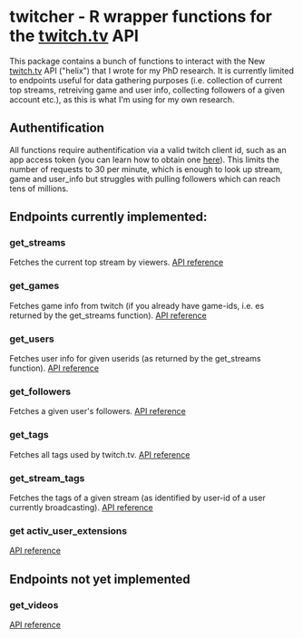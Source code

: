 # twitcher - R wrapper functions for the [twitch.tv](http://twitch.tv) API

This package contains a bunch of functions to interact with the New [twitch.tv](http://twitch.tv) API ("helix") that I wrote for my PhD research. It is currently limited to endpoints useful for data gathering purposes (i.e. collection of current top streams, retreiving game and user info, collecting followers of a given account etc.), as this is what I'm using for my own research.


## Authentification

All functions require authentification via a valid twitch client id, such as an app access token (you can learn how to obtain one [here](https://dev.twitch.tv/docs/authentication#registration)). This limits the number of requests to 30 per minute, which is enough to look up stream, game and user_info but struggles with pulling followers which can reach tens of millions.

## Endpoints currently implemented:

### get_streams
Fetches the current top stream by viewers. [API reference](https://dev.twitch.tv/docs/api/reference#get-streams)

### get_games
Fetches game info from twitch (if you already have game-ids, i.e. es returned by the get_streams function). [API reference](https://dev.twitch.tv/docs/api/reference#get-games)

### get_users
Fetches user info for given userids (as returned by the get_streams function). [API reference](https://dev.twitch.tv/docs/api/reference#get-users)

### get_followers
Fetches a given user's followers. [API reference](https://dev.twitch.tv/docs/api/reference#get-users-follows)

### get_tags
Fetches all tags used by twitch.tv. [API reference](https://dev.twitch.tv/docs/api/reference#get-all-stream-tags)

### get_stream_tags
Fetches the tags of a given stream (as identified by user-id of a user currently broadcasting). [API reference](https://dev.twitch.tv/docs/api/reference#get-stream-tags)

### get activ_user_extensions

[API reference](https://dev.twitch.tv/docs/api/reference#get-user-active-extensions)

## Endpoints not yet implemented

### get_videos
[API reference](https://dev.twitch.tv/docs/api/reference#get-videos)
